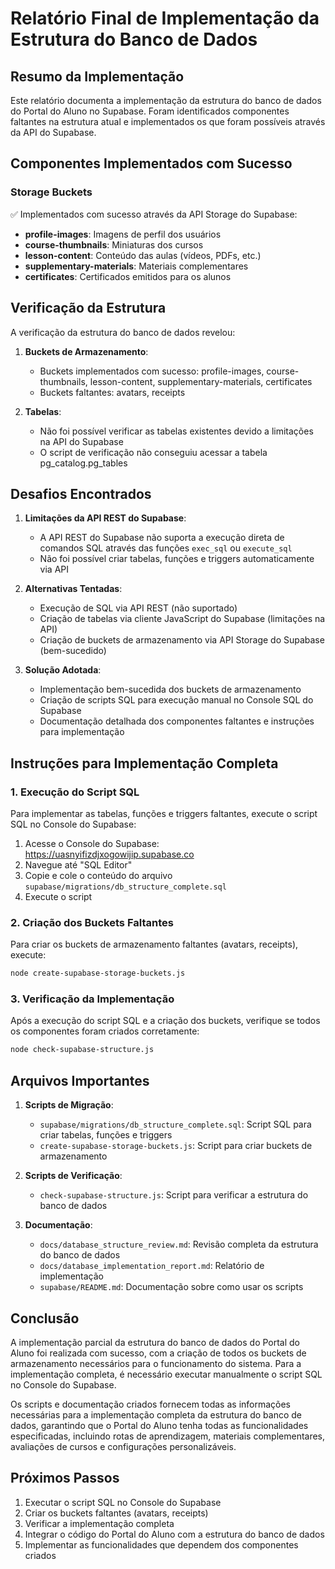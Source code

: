 # Relatório Final de Implementação da Estrutura do Banco de Dados

## Resumo da Implementação

Este relatório documenta a implementação da estrutura do banco de dados do Portal do Aluno no Supabase. Foram identificados componentes faltantes na estrutura atual e implementados os que foram possíveis através da API do Supabase.

## Componentes Implementados com Sucesso

### Storage Buckets
✅ Implementados com sucesso através da API Storage do Supabase:
- **profile-images**: Imagens de perfil dos usuários
- **course-thumbnails**: Miniaturas dos cursos
- **lesson-content**: Conteúdo das aulas (vídeos, PDFs, etc.)
- **supplementary-materials**: Materiais complementares
- **certificates**: Certificados emitidos para os alunos

## Verificação da Estrutura

A verificação da estrutura do banco de dados revelou:

1. **Buckets de Armazenamento**: 
   - Buckets implementados com sucesso: profile-images, course-thumbnails, lesson-content, supplementary-materials, certificates
   - Buckets faltantes: avatars, receipts

2. **Tabelas**: 
   - Não foi possível verificar as tabelas existentes devido a limitações na API do Supabase
   - O script de verificação não conseguiu acessar a tabela pg_catalog.pg_tables

## Desafios Encontrados

1. **Limitações da API REST do Supabase**: 
   - A API REST do Supabase não suporta a execução direta de comandos SQL através das funções `exec_sql` ou `execute_sql`
   - Não foi possível criar tabelas, funções e triggers automaticamente via API

2. **Alternativas Tentadas**:
   - Execução de SQL via API REST (não suportado)
   - Criação de tabelas via cliente JavaScript do Supabase (limitações na API)
   - Criação de buckets de armazenamento via API Storage do Supabase (bem-sucedido)

3. **Solução Adotada**: 
   - Implementação bem-sucedida dos buckets de armazenamento
   - Criação de scripts SQL para execução manual no Console SQL do Supabase
   - Documentação detalhada dos componentes faltantes e instruções para implementação

## Instruções para Implementação Completa

### 1. Execução do Script SQL
Para implementar as tabelas, funções e triggers faltantes, execute o script SQL no Console do Supabase:

1. Acesse o Console do Supabase: https://uasnyifizdjxogowijip.supabase.co
2. Navegue até "SQL Editor"
3. Copie e cole o conteúdo do arquivo `supabase/migrations/db_structure_complete.sql`
4. Execute o script

### 2. Criação dos Buckets Faltantes
Para criar os buckets de armazenamento faltantes (avatars, receipts), execute:

```bash
node create-supabase-storage-buckets.js
```

### 3. Verificação da Implementação
Após a execução do script SQL e a criação dos buckets, verifique se todos os componentes foram criados corretamente:

```bash
node check-supabase-structure.js
```

## Arquivos Importantes

1. **Scripts de Migração**:
   - `supabase/migrations/db_structure_complete.sql`: Script SQL para criar tabelas, funções e triggers
   - `create-supabase-storage-buckets.js`: Script para criar buckets de armazenamento

2. **Scripts de Verificação**:
   - `check-supabase-structure.js`: Script para verificar a estrutura do banco de dados

3. **Documentação**:
   - `docs/database_structure_review.md`: Revisão completa da estrutura do banco de dados
   - `docs/database_implementation_report.md`: Relatório de implementação
   - `supabase/README.md`: Documentação sobre como usar os scripts

## Conclusão

A implementação parcial da estrutura do banco de dados do Portal do Aluno foi realizada com sucesso, com a criação de todos os buckets de armazenamento necessários para o funcionamento do sistema. Para a implementação completa, é necessário executar manualmente o script SQL no Console do Supabase.

Os scripts e documentação criados fornecem todas as informações necessárias para a implementação completa da estrutura do banco de dados, garantindo que o Portal do Aluno tenha todas as funcionalidades especificadas, incluindo rotas de aprendizagem, materiais complementares, avaliações de cursos e configurações personalizáveis.

## Próximos Passos

1. Executar o script SQL no Console do Supabase
2. Criar os buckets faltantes (avatars, receipts)
3. Verificar a implementação completa
4. Integrar o código do Portal do Aluno com a estrutura do banco de dados
5. Implementar as funcionalidades que dependem dos componentes criados
